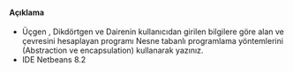 #### Açıklama
* Üçgen , Dikdörtgen ve Dairenin kullanıcıdan girilen bilgilere göre alan ve çevresini hesaplayan programı Nesne tabanlı programlama yöntemlerini (Abstraction ve encapsulation) kullanarak yazınız.
* IDE Netbeans 8.2

